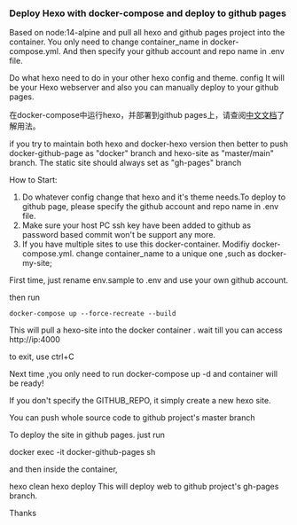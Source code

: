 ### Deploy Hexo with docker-compose and deploy to github pages
Based on node:14-alpine and pull all hexo and github pages project into the container.
You only need to change container_name in docker-compose.yml. And then specify your github account and repo name in .env file.

Do what hexo need to do in your other hexo config and theme. config It will be your Hexo webserver and also you can manually deploy to your github pages.

在docker-compose中运行hexo，并部署到github pages上，请查阅[中文文档](README.zh-CN.md)了解用法。


if you try to maintain both hexo and docker-hexo version then better to push docker-github-page as "docker" branch and hexo-site as "master/main" branch. 
The static site should always set as "gh-pages" branch

How to Start:

1. Do whatever config change that hexo and it's theme needs.To deploy to github page, please specify the github account and repo name in .env file.
2. Make sure your host PC ssh key have been added to github as password based commit won't be support any more.
3. If you have multiple sites to use this docker-container. Modifiy docker-compose.yml. change container_name to a unique one ,such as docker-my-site;


First time, just rename env.sample to .env and use your own github account.

then run

`docker-compose up --force-recreate --build`

This will pull a hexo-site into the docker container . wait till you can access http://ip:4000

to exit, use ctrl+C

Next time ,you only need to run docker-compose up -d and container will be ready!

If you don't specify the GITHUB_REPO, it simply create a new hexo site.

You can push whole source code to github project's master branch

To deploy the site in github pages. just run

docker exec -it docker-github-pages sh

and then inside the container,

hexo clean
hexo deploy
This will deploy web to github project's gh-pages branch.

Thanks
